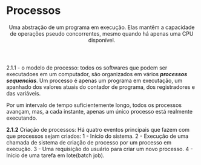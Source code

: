 <h1>Processos</h1>
<header>
Uma abstração de um programa em execução. Elas mantêm a capacidade de operações pseudo concorrentes, mesmo quando há apenas uma CPU disponível.</header>

2.1.1 - o modelo de processo: todos os softwares que podem ser executadoes em um computador, são organizados em vários ***processos sequencias***. Um processo é apenas um programa em executação, um apanhado dos valores atuais do contador de programa, dos registradores e das variáveis.

Por um intervalo de tempo suficientemente longo, todos os processos avançam, mas, a cada instante, apenas um único processo está realmente executando.

<b>2.1.2</b> Criação de processos: Há quatro eventos principais que fazem com que processos sejam criados: 
1 - Início do sistema. 
2 - Execução de uma chamada de sistema de criação de processo por um processo em execução.
3 - Uma requisição do usuário para criar um novo processo.
4 - Início de uma tarefa em lote(batch job).